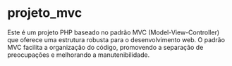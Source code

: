 # projeto_mvc
Este é um projeto PHP baseado no padrão MVC (Model-View-Controller) que oferece uma estrutura robusta para o desenvolvimento web. O padrão MVC facilita a organização do código, promovendo a separação de preocupações e melhorando a manutenibilidade.
